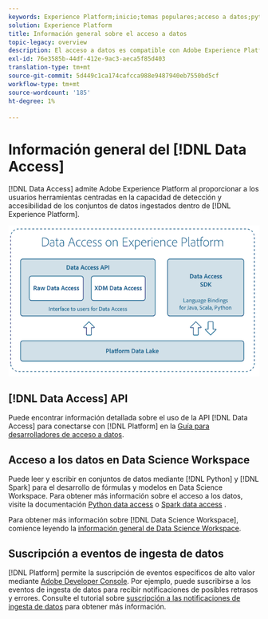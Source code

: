 ```yaml
---
keywords: Experience Platform;inicio;temas populares;acceso a datos;python sdk;spark sdk;api de acceso a datos
solution: Experience Platform
title: Información general sobre el acceso a datos
topic-legacy: overview
description: El acceso a datos es compatible con Adobe Experience Platform al proporcionar a los usuarios herramientas centradas en la capacidad de detección y accesibilidad de los conjuntos de datos de Platform ingestados.
exl-id: 76e3585b-44df-412e-9ac3-aeca5f85d403
translation-type: tm+mt
source-git-commit: 5d449c1ca174cafcca988e9487940eb7550bd5cf
workflow-type: tm+mt
source-wordcount: '185'
ht-degree: 1%

---
```


# Información general del [!DNL Data Access]

[!DNL Data Access] admite Adobe Experience Platform al proporcionar a los usuarios herramientas centradas en la capacidad de detección y accesibilidad de los conjuntos de datos ingestados dentro de  [!DNL Experience Platform].

![Acceso a datos en el Experience Platform](images/Data_Access_Experience_Platform.png)

## [!DNL Data Access] API

Puede encontrar información detallada sobre el uso de la API [!DNL Data Access] para conectarse con [!DNL Platform] en la [Guía para desarrolladores de acceso a datos](api.md).

## Acceso a los datos en Data Science Workspace

Puede leer y escribir en conjuntos de datos mediante [!DNL Python] y [!DNL Spark] para el desarrollo de fórmulas y modelos en Data Science Workspace. Para obtener más información sobre el acceso a los datos, visite la documentación [Python data access](../data-science-workspace/authoring/python.md) o [Spark data access](../data-science-workspace/authoring/spark.md) .

Para obtener más información sobre [!DNL Data Science Workspace], comience leyendo la [información general de Data Science Workspace](../data-science-workspace/home.md).

## Suscripción a eventos de ingesta de datos

[!DNL Platform] permite la suscripción de eventos específicos de alto valor mediante  [Adobe Developer Console](https://www.adobe.com/go/devs_console_ui). Por ejemplo, puede suscribirse a los eventos de ingesta de datos para recibir notificaciones de posibles retrasos y errores. Consulte el tutorial sobre [suscripción a las notificaciones de ingesta de datos](../ingestion/quality/subscribe-events.md) para obtener más información.
